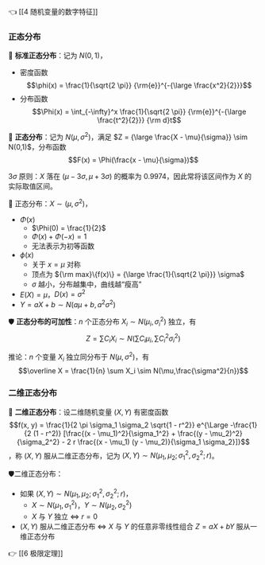 👈 [[4 随机变量的数字特征]]

### 正态分布

💎 **标准正态分布**：记为 $N(0,1)$，

- 密度函数 $$\phi(x) = \frac{1}{\sqrt{2 \pi}} {\rm{e}}^{-{\large \frac{x^2}{2}}}$$
- 分布函数 $$\Phi(x) = \int_{-\infty}^x \frac{1}{\sqrt{2 \pi}} {\rm{e}}^{-{\large \frac{t^2}{2}}} {\rm d}t$$

💎 **正态分布**：记为 $N(\mu,\sigma^2)$，满足 $Z = {\large \frac{X - \mu}{\sigma}} \sim N(0,1)$，分布函数 $$F(x) = \Phi(\frac{x - \mu}{\sigma})$$

$3 \sigma$ 原则：$X$ 落在 $(\mu - 3 \sigma,\mu + 3 \sigma)$ 的概率为 $0.9974$，因此常将该区间作为 $X$ 的实际取值区间。

🔔 正态分布：$X \sim (\mu,\sigma^2)$，

- $\Phi(x)$
	- $\Phi(0) = \frac{1}{2}$
	- $\Phi(x) + \Phi(-x) = 1$
	- 无法表示为初等函数
- $\phi(x)$
	- 关于 $x = \mu$ 对称
	- 顶点为 ${\rm max}\{f(x)\} = {\large \frac{1}{\sqrt{2 \pi}}} \sigma$
	- $\sigma$ 越小，分布越集中，曲线越“瘦高”
- $E(X) = \mu$，$D(x) = \sigma^2$
- $Y = a X + b \sim N(a \mu + b,a^2\sigma^2)$

🛡 **正态分布的可加性**：$n$ 个正态分布 $X_i \sim N(\mu_i,\sigma_i^2)$ 独立，有 $$Z = \sum C_i X_i \sim N(\sum C_i \mu_i,\sum C_i^2 \sigma_i^2)$$

推论：$n$ 个变量 $X_i$ 独立同分布于 $N(\mu,\sigma^2)$，有 $$\overline X = \frac{1}{n} \sum X_i \sim N(\mu,\frac{\sigma^2}{n})$$

### 二维正态分布

💎 **二维正态分布**：设二维随机变量 $(X, Y)$ 有密度函数 $$f(x, y) = \frac{1}{2 \pi \sigma_1 \sigma_2 \sqrt{1 - r^2}} e^{\Large -\frac{1}{2 (1 - r^2)} [\frac{(x - \mu_1)^2}{\sigma_1^2} + \frac{(y - \mu_2)^2}{\sigma_2^2} - 2 r \frac{(x - \mu_1) (y - \mu_2)}{\sigma_1 \sigma_2}]}$$，称 $(X, Y)$ 服从二维正态分布，记为 $(X, Y) \sim N(\mu_1, \mu_2; \sigma_1^2, \sigma_2^2; r)$。

🛡二维正态分布：

- 如果 $(X, Y) \sim N(\mu_1, \mu_2; \sigma_1^2, \sigma_2^2; r)$，
	- $X \sim N(\mu_1, \sigma_1^2)$，$Y \sim N(\mu_2, \sigma_2^2)$
	- $X$ 与 $Y$ 独立 $\iff$ $r = 0$
- $(X, Y)$ 服从二维正态分布 $\iff$ $X$ 与 $Y$ 的任意非零线性组合 $Z = a X + b Y$ 服从一维正态分布

👉 [[6 极限定理]]